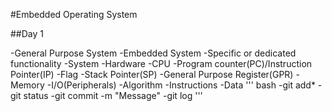 #Embedded Operating System

##Day 1

-General Purpose System
-Embedded System
    -Specific or dedicated functionality
-System
     -Hardware
        -CPU
            -Program counter(PC)/Instruction Pointer(IP)
            -Flag
            -Stack Pointer(SP)
            -General Purpose Register(GPR)
            -Memory
            -I/O(Peripherals)
        -Algorithm
            -Instructions
            -Data
''' bash
-git add*
-git status
-git commit -m "Message"
-git log
'''